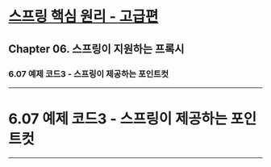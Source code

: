# <a href = "../README.md" target="_blank">스프링 핵심 원리 - 고급편</a>
## Chapter 06. 스프링이 지원하는 프록시
### 6.07 예제 코드3 - 스프링이 제공하는 포인트컷

---

# 6.07 예제 코드3 - 스프링이 제공하는 포인트컷

---
